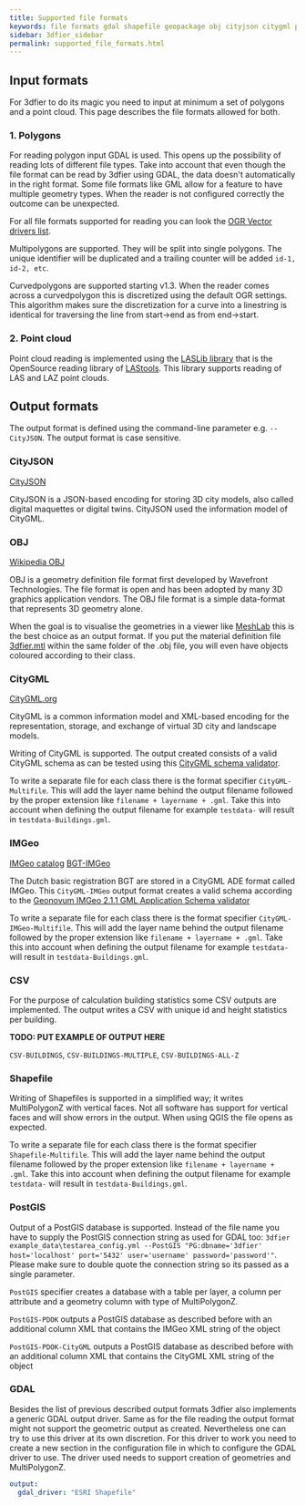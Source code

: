 ```yaml
---
title: Supported file formats
keywords: file formats gdal shapefile geopackage obj cityjson citygml postgis
sidebar: 3dfier_sidebar
permalink: supported_file_formats.html
---
```


## Input formats
For 3dfier to do its magic you need to input at minimum a set of polygons and a point cloud. This page describes the file formats allowed for both. 

### 1. Polygons
For reading polygon input GDAL is used. This opens up the possibility of reading lots of different file types. Take into account that even though the file format can be read by 3dfier using GDAL, the data doesn't automatically in the right format. Some file formats like GML allow for a feature to have multiple geometry types. When the reader is not configured correctly the outcome can be unexpected. 

For all file formats supported for reading you can look the [OGR Vector drivers list](https://gdal.org/drivers/vector/index.html).

Multipolygons are supported. They will be split into single polygons. The unique identifier will be duplicated and a trailing counter will be added ``id-1, id-2, etc``.

Curvedpolygons are supported starting v1.3. When the reader comes across a curvedpolygon this is discretized using the default OGR settings. This algorithm makes sure the discretization for a curve into a linestring is identical for traversing the line from start->end as from end->start.

### 2. Point cloud
Point cloud reading is implemented using the [LASLib library](https://github.com/LAStools/LAStools/tree/master/LASlib) that is the OpenSource reading library of [LAStools](https://rapidlasso.com/lastools/). This library supports reading of LAS and LAZ point clouds.

## Output formats
The output format is defined using the command-line parameter e.g. `--CityJSON`. The output format is case sensitive.

### CityJSON
[CityJSON](http://www.cityjson.org)

CityJSON is a JSON-based encoding for storing 3D city models, also called digital maquettes or digital twins. CityJSON used the information model of CityGML.

### OBJ
[Wikipedia OBJ](https://en.wikipedia.org/wiki/Wavefront_.obj_file)

OBJ is a geometry definition file format first developed by Wavefront Technologies. The file format is open and has been adopted by many 3D graphics application vendors. The OBJ file format is a simple data-format that represents 3D geometry alone.

When the goal is to visualise the geometries in a viewer like [MeshLab](http://www.meshlab.net/) this is the best choice as an output format. If you put the material definition file [3dfier.mtl](https://github.com/{{site.repository}}/raw/master/resources/3dfier.mtl) within the same folder of the .obj file, you will even have objects coloured according to their class.

### CityGML
[CityGML.org](http://www.citygml.org/)

CityGML is a common information model and XML-based encoding for the representation, storage, and exchange of virtual 3D city and landscape models.

Writing of CityGML is supported. The output created consists of a valid CityGML schema as can be tested using this [CityGML schema validator](http://geovalidation.bk.tudelft.nl/schemacitygml/).

To write a separate file for each class there is the format specifier `CityGML-Multifile`. This will add the layer name behind the output filename followed by the proper extension like `filename + layername + .gml`. Take this into account when defining the output filename for example `testdata-` will result in `testdata-Buildings.gml`.

### IMGeo
[IMGeo catalog](https://www.geonovum.nl/geo-standaarden/bgt-imgeo/gegevenscatalogus-imgeo-versie-211)
[BGT-IMGeo](https://www.geonovum.nl/geo-standaarden/bgt-imgeo)

The Dutch basic registration BGT are stored in a CityGML ADE format called IMGeo. This `CityGML-IMGeo` output format creates a valid schema according to the [Geonovum IMGeo 2.1.1 GML Application Schema validator](http://validatie.geostandaarden.nl/etf-webapp/testruns/create-direct?testProjectId=a6a9ddd2-9ab6-3f87-98bc-bbdeb274d679)

To write a separate file for each class there is the format specifier `CityGML-IMGeo-Multifile`. This will add the layer name behind the output filename followed by the proper extension like `filename + layername + .gml`. Take this into account when defining the output filename for example `testdata-` will result in `testdata-Buildings.gml`.

### CSV
For the purpose of calculation building statistics some CSV outputs are implemented. The output writes a CSV with unique id and height statistics per building.

**TODO: PUT EXAMPLE OF OUTPUT HERE**

`CSV-BUILDINGS`, `CSV-BUILDINGS-MULTIPLE`, `CSV-BUILDINGS-ALL-Z`

### Shapefile
Writing of Shapefiles is supported in a simplified way; it writes MultiPolygonZ with vertical faces. Not all software has support for vertical faces and will show errors in the output. When using QGIS the file opens as expected.

To write a separate file for each class there is the format specifier `Shapefile-Multifile`. This will add the layer name behind the output filename followed by the proper extension like `filename + layername + .gml`. Take this into account when defining the output filename for example `testdata-` will result in `testdata-Buildings.gml`.

### PostGIS
Output of a PostGIS database is supported. Instead of the file name you have to supply the PostGIS connection string as used for GDAL too:
`3dfier example_data\testarea_config.yml --PostGIS "PG:dbname='3dfier' host='localhost' port='5432' user='username' password='password'"`.
Please make sure to double quote the connection string so its passed as a single parameter.

`PostGIS` specifier creates a database with a table per layer, a column per attribute and a geometry column with type of MultiPolygonZ.

`PostGIS-PDOK` outputs a PostGIS database as described before with an additional column XML that contains the IMGeo XML string of the object

`PostGIS-PDOK-CityGML` outputs a PostGIS database as described before with an additional column XML that contains the CityGML XML string of the object

### GDAL
Besides the list of previous described output formats 3dfier also implements a generic GDAL output driver. Same as for the file reading the output format might not support the geometric output as created. Nevertheless one can try to use this driver at its own discretion. For this driver to work you need to create a new section in the configuration file in which to configure the GDAL driver to use. The driver used needs to support creation of geometries and MultiPolygonZ.

~~~ yaml
output:
  gdal_driver: "ESRI Shapefile"
~~~